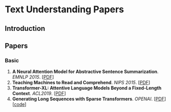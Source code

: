 # Text Understanding Papers

## Introduction

## Papers

### Basic
1. **A Neural Attention Model for Abstractive Sentence Summarization**. *EMNLP 2015*. [[PDF](https://arxiv.org/pdf/1509.00685.pdf)]
2. **Teaching Machines to Read and Comprehend**. *NIPS 2015*. [[PDF](https://arxiv.org/pdf/1506.03340.pdf)]
3. **Transformer-XL: Attentive Language Models Beyond a Fixed-Length Context**. *ACL2019*. [[PDF](https://arxiv.org/pdf/1901.02860.pdf )]
4. **Generating Long Sequences with Sparse Transformers**. *OPENAI*. [[PDF](https://arxiv.org/pdf/1904.10509.pdf  )] [[code](https://github.com/openai/sparse_attention)]
